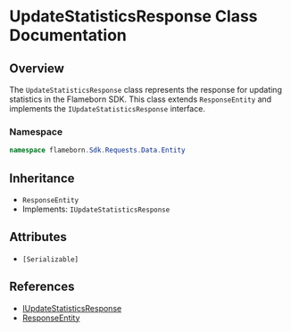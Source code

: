 
# UpdateStatisticsResponse Class Documentation

## Overview

The `UpdateStatisticsResponse` class represents the response for updating statistics in the Flameborn SDK. This class extends `ResponseEntity` and implements the `IUpdateStatisticsResponse` interface.

### Namespace
```csharp
namespace flameborn.Sdk.Requests.Data.Entity
```

## Inheritance
- `ResponseEntity`
- Implements: `IUpdateStatisticsResponse`

## Attributes
- `[Serializable]`

## References
- [IUpdateStatisticsResponse](https://github.com/gkhanC/flameborn-game/tree/dev/documents/IUpdateStatisticsResponse)
- [ResponseEntity](https://github.com/gkhanC/flameborn-game/tree/dev/documents/ResponseEntity)
